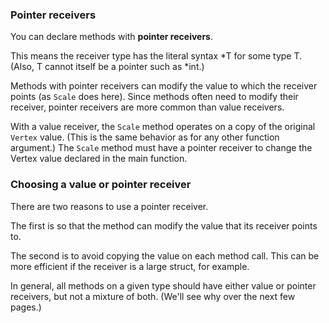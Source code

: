 ### Pointer receivers

You can declare methods with **pointer receivers**.

This means the receiver type has the literal syntax *T for some type T. (Also, T cannot itself be a pointer such as *int.)

Methods with pointer receivers can modify the value to which the receiver points (as `Scale` does here). Since methods often need to modify their receiver, pointer receivers are more common than value receivers.

With a value receiver, the `Scale` method operates on a copy of the original `Vertex` value. (This is the same behavior as for any other function argument.) The `Scale` method must have a pointer receiver to change the Vertex value declared in the main function.

### Choosing a value or pointer receiver

There are two reasons to use a pointer receiver.

The first is so that the method can modify the value that its receiver points to.

The second is to avoid copying the value on each method call. This can be more efficient if the receiver is a large struct, for example.

In general, all methods on a given type should have either value or pointer receivers, but not a mixture of both. (We'll see why over the next few pages.)
